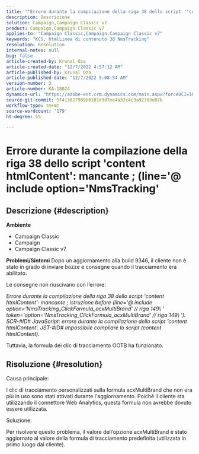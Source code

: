 ```yaml
---
title: '"Errore durante la compilazione della riga 38 dello script ''content htmlContent'': mancante ; (line=''@ include option=''NmsTracking''")'
description: Descrizione
solution: Campaign,Campaign Classic v7
product: Campaign,Campaign Classic v7
applies-to: "Campaign Classic,Campaign,Campaign Classic v7"
keywords: "KCS, htmlLinea di contenuto 38 NmsTracking"
resolution: Resolution
internal-notes: null
bug: false
article-created-by: Krunal Oza
article-created-date: "12/7/2022 4:57:12 AM"
article-published-by: Krunal Oza
article-published-date: "12/7/2022 5:08:54 AM"
version-number: 3
article-number: KA-18024
dynamics-url: "https://adobe-ent.crm.dynamics.com/main.aspx?forceUCI=1&pagetype=entityrecord&etn=knowledgearticle&id=4ad84e96-eb75-ed11-81aa-6045bd006c82"
source-git-commit: 5f413827989b0181d3d7ee4a32c4c3a92703e07b
workflow-type: tm+mt
source-wordcount: '179'
ht-degree: 5%

---
```


# Errore durante la compilazione della riga 38 dello script &#39;content htmlContent&#39;: mancante ; (line=&#39;@ include option=&#39;NmsTracking&#39;

## Descrizione {#description}

<b>Ambiente</b>
- Campaign Classic
- Campaign
- Campaign Classic v7



<b>Problemi/Sintomi</b>
Dopo un aggiornamento alla build 9346, il cliente non è stato in grado di inviare bozze e consegne quando il tracciamento era abilitato.

Le consegne non riuscivano con l’errore:

*Errore durante la compilazione della riga 38 dello script &#39;content htmlContent&#39;: mancante ; istruzione before (line=&#39;@ include option=&#39;NmsTracking_ClickFormula_acxMultiBrand&#39; // riga 149\ &#39; token=&#39;option=&#39;NmsTracking_ClickFormula_acxMultiBrand&#39; // riga 149\ &#39;). SCR-#ID# JavaScript: errore durante la compilazione dello script &#39;content htmlContent&#39;. JST-#ID# Impossibile compilare lo script (content htmlContent).*

Tuttavia, la formula dei clic di tracciamento OOTB ha funzionato.


## Risoluzione {#resolution}


Causa principale:

I clic di tracciamento personalizzati sulla formula acxMultiBrand che non era più in uso sono stati attivati durante l&#39;aggiornamento. Poiché il cliente sta utilizzando il connettore Web Analytics, questa formula non avrebbe dovuto essere utilizzata.

Soluzione:

Per risolvere questo problema, il valore dell’opzione acxMultiBrand è stato aggiornato al valore della formula di tracciamento predefinita (utilizzata in primo luogo dal cliente).


